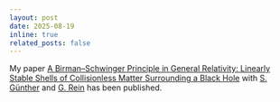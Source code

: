 ```yaml
---
layout: post
date: 2025-08-19
inline: true
related_posts: false
---
```


My paper <a href="https://doi.org/10.1007/s00205-025-02123-x">A Birman–Schwinger Principle in General Relativity: Linearly Stable Shells of Collisionless Matter Surrounding a Black Hole</a> with <a href="https://www.linkedin.com/in/sebastian-wolfschmidt">S. Günther</a> and <a href="https://www.diffgleichg.uni-bayreuth.de/en/team/prof-rein">G. Rein</a> has been published.